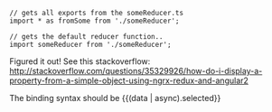 ```
// gets all exports from the someReducer.ts
import * as fromSome from './someReducer';

// gets the default reducer function..
import someReducer from './someReducer';
```


Figured it out! See this stackoverflow: http://stackoverflow.com/questions/35329926/how-do-i-display-a-property-from-a-simple-object-using-ngrx-redux-and-angular2

The binding syntax should be {{(data | async).selected}}
